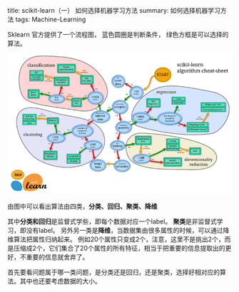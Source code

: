 title: scikit-learn（一）  如何选择机器学习方法
summary: 如何选择机器学习方法
tags: Machine-Learning

Sklearn 官方提供了一个流程图， 蓝色圆圈是判断条件， 绿色方框是可以选择的算法。

![Sklearn-graph](../static/images/img/ml_map.png)

由图中可以看出算法由四类，<strong>分类、回归、聚类、降维</strong>

其中<strong>分类和回归</strong>是监督式学些，即每个数据对应一个label。
<strong>聚类</strong>是非监督式学习，即没有label。
另外另一类是<strong>降维</strong>，当数据集由很多属性的时候，可以通过降维算法把属性归纳起来。
例如20个属性只变成2个，注意，这里不是挑出2个，而是压缩成2个，它们集合了20个属性的所有特征，相当于把重要的信息提取出的更好，不重要的信息就舍弃了。

首先要看问题属于哪一类问题，是分类还是回归，还是聚类，选择好相对应的算法。其中也还要考虑数据的大小。


